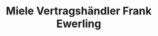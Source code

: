 ---
title: "Miele Vertragshändler Frank Ewerling"
url: /saarbruecken/miele-vertragshaendler-frank-ewerling/
shop: Küchen
---